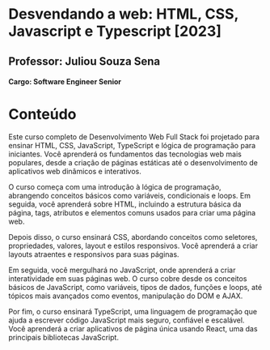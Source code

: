 # Desvendando a web: HTML, CSS, Javascript e Typescript [2023]
## Professor: Juliou Souza Sena
#### Cargo: Software Engineer Senior

# Conteúdo
Este curso completo de Desenvolvimento Web Full Stack foi projetado para ensinar HTML, CSS, JavaScript, TypeScript e lógica de programação para iniciantes.
Você aprenderá os fundamentos das tecnologias web mais populares, desde a criação de páginas estáticas até o desenvolvimento de aplicativos web dinâmicos e interativos.

O curso começa com uma introdução à lógica de programação, abrangendo conceitos básicos como variáveis, condicionais e loops. 
Em seguida, você aprenderá sobre HTML, incluindo a estrutura básica da página, tags, atributos e elementos comuns usados para criar uma página web.

Depois disso, o curso ensinará CSS, abordando conceitos como seletores, propriedades, valores, layout e estilos responsivos. 
Você aprenderá a criar layouts atraentes e responsivos para suas páginas.

Em seguida, você mergulhará no JavaScript, onde aprenderá a criar interatividade em suas páginas web. 
O curso cobre desde os conceitos básicos de JavaScript, como variáveis, tipos de dados, funções e loops, até tópicos mais avançados como eventos, manipulação do DOM e AJAX.

Por fim, o curso ensinará TypeScript, uma linguagem de programação que ajuda a escrever código JavaScript mais seguro, confiável e escalável. 
Você aprenderá a criar aplicativos de página única usando React, uma das principais bibliotecas JavaScript.
